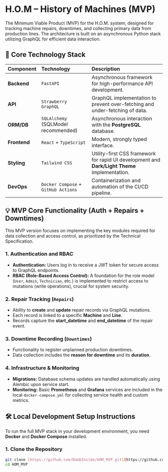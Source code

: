 # H.O.M – History of Machines (MVP)

The Minimum Viable Product (MVP) for the H.O.M. system, designed for tracking machine repairs, downtimes, and collecting primary data from production lines. The architecture is built on an asynchronous Python stack utilizing GraphQL for efficient data interaction.

## 🚀 Core Technology Stack

| Component | Technology | Description |
| :--- | :--- | :--- |
| **Backend** | `FastAPI` | Asynchronous framework for high-performance API development. |
| **API** | `Strawberry GraphQL` | GraphQL implementation to prevent over-fetching and under-fetching of data. |
| **ORM/DB** | `SQLAlchemy` (SQLModel recommended) | Asynchronous interaction with the **PostgreSQL** database. |
| **Frontend** | `React` + `TypeScript` | Modern, strongly typed interface. |
| **Styling** | `Tailwind CSS` | Utility-first CSS framework for rapid UI development and **Dark/Light Theme** implementation. |
| **DevOps** | `Docker Compose` + `GitHub Actions` | Containerization and automation of the CI/CD pipeline. |

## 💡 MVP Core Functionality (Auth + Repairs + Downtimes)

This MVP version focuses on implementing the key modules required for data collection and access control, as prioritized by the Technical Specification.

### 1. Authentication and RBAC
* **Authentication:** Users log in to receive a JWT token for secure access to GraphQL endpoints.
* **RBAC (Role-Based Access Control):** A foundation for the role model (`User`, `Admin`, `Technician`, etc.) is implemented to restrict access to mutations (write operations), crucial for system security.

### 2. Repair Tracking (`Repairs`)
* Ability to **create** and **update** repair records via GraphQL mutations.
* Each record is linked to a specific **Machine** and **Line**.
* Records capture the **start_datetime** and **end_datetime** of the repair event.

### 3. Downtime Recording (`Downtimes`)
* Functionality to register unplanned production downtimes.
* Data collection includes the **reason for downtime** and its **duration**.

### 4. Infrastructure & Monitoring
* **Migrations:** Database schema updates are handled automatically using Alembic upon service start.
* **Monitoring:** Basic **Prometheus** and **Grafana** services are included in the local `docker-compose.yml` for collecting service health and custom metrics.

## 🛠️ Local Development Setup Instructions

To run the full MVP stack in your development environment, you need **Docker** and **Docker Compose** installed.

### 1. Clone the Repository

```bash
git clone [https://github.com/BombInside/HOM_MVP.git](https://github.com/BombInside/HOM_MVP.git)
cd HOM_MVP